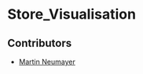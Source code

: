 # Store_Visualisation

## Contributors
- [Martin Neumayer](https://github.com/orgs/protolab-rosenheim/people/swifmaneum)
